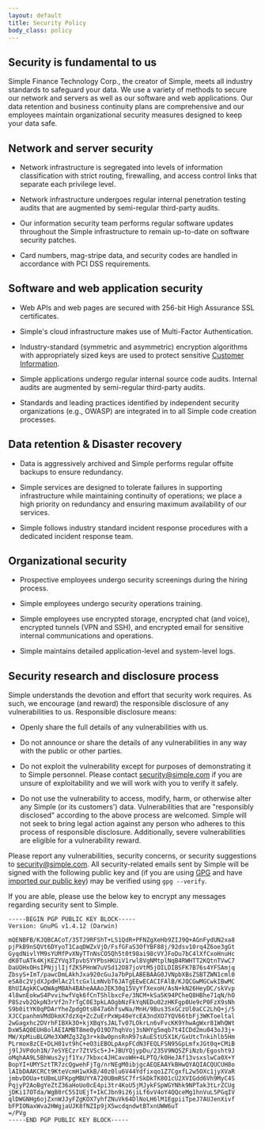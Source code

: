 ```yaml
---
layout: default
title: Security Policy
body_class: policy
---
```


## Security is fundamental to us

Simple Finance Technology Corp., the creator of Simple, meets all industry standards to safeguard your data. We use a variety of methods to secure our network and servers as well as our software and web applications. Our data retention and business continuity plans are comprehensive and our employees maintain organizational security measures designed to keep your data safe.

## Network and server security

- Network infrastructure is segregated into levels of information classification with strict routing, firewalling, and access control links that separate each privilege level.

- Network infrastructure undergoes regular internal penetration testing audits that are augmented by semi-regular third-party audits.

- Our information security team performs regular software updates throughout the Simple infrastructure to remain up-to-date on software security patches.

- Card numbers, mag-stripe data, and security codes are handled in accordance with PCI DSS requirements.


## Software and web application security

- Web APIs and web pages are secured with 256-bit High Assurance SSL certificates.

- Simple's cloud infrastructure makes use of Multi-Factor Authentication.

- Industry-standard (symmetric and asymmetric) encryption algorithms with appropriately sized keys are used to protect sensitive [Customer Information](https://banksimple.com/policies/website-privacy/).

- Simple applications undergo regular internal source code audits. Internal audits are augmented by semi-regular third-party audits.

- Standards and leading practices identified by independent security organizations (e.g., OWASP) are integrated in to all Simple code creation processes.



## Data retention & Disaster recovery

- Data is aggressively archived and Simple performs regular offsite backups to ensure redundancy.

- Simple services are designed to tolerate failures in supporting infrastructure while maintaining continuity of operations; we place a high priority on redundancy and ensuring maximum availability of our services.

- Simple follows industry standard incident response procedures with a dedicated incident response team.



## Organizational security

- Prospective employees undergo security screenings during the hiring process.

- Simple employees undergo security operations training.

- Simple employees use encrypted storage, encrypted chat (and voice), encrypted tunnels (VPN and SSH), and encrypted email for sensitive internal communications and operations.

- Simple maintains detailed application-level and system-level logs.



## Security research and disclosure process

Simple understands the devotion and effort that security work requires. As such, we encourage (and reward) the responsible disclosure of any vulnerabilities to us. Responsible disclosure means:

- Openly share the full details of any vulnerabilities with us.

- Do not announce or share the details of any vulnerabilities in any way with the public or other parties.

- Do not exploit the vulnerability except for purposes of demonstrating it to Simple personnel. Please contact [security@simple.com](mailto:security@simple.com) if you are unsure of exploitability and we will work with you to verify it safely.

- Do not use the vulnerability to access, modify, harm, or otherwise alter any Simple (or its customers') data.
Vulnerabilities that are "responsibly disclosed" according to the above process are welcomed. Simple will not seek to bring legal action against any person who adheres to this process of responsible disclosure. Additionally, severe vulnerabilities are eligible for a vulnerability reward.

Please report any vulnerabilities, security concerns, or security suggestions to [security@simple.com](mailto:security@simple.com). All security-related emails sent by Simple will be signed with the following public key and (if you are using [GPG](http://gnupg.org) and have [imported our public key](http://www.gnupg.org/gph/en/manual.html#AEN84)) may be verified using `gpg --verify`.

If you are able, please use the below key to encrypt any messages regarding security sent to Simple.

	-----BEGIN PGP PUBLIC KEY BLOCK-----
	Version: GnuPG v1.4.12 (Darwin)

	mQENBFB/KJQBCACoT/35TJ9RFShT+LS1QdR+PFNZgXeHb9ZIJ9Q+AGnFydUN2xa8
	pjPkB9nSQVt6DYyoT1CaqDWZxVjD/FsfGFaS3OfYBF88j/92dsv10rq4Z6oe3gGt
	GyqdNivlYM9sYUMfPvXNyTTnNsCO5Qh5t0t98ai98cVYJFoDu7bC4lXfCxoHnuHc
	dK0TuATk4KjKEZYVq3TpvbSYYPbsHKUiV1rwl8VgNMtplNqB4RWHTT2KQtnTVwC7
	DaUOHxOHsIPNjjlIjfZK5PHnW7uVSd12O87joVtM5jOILDIBSFK7B76s4YFSAmjq
	ZbsyS+ImT/pawcDmLAkhJxa920cGuJa7bPpLABEBAAG0JVNpbXBsZSBTZWN1cml0
	eSA8c2VjdXJpdHlAc2ltcGxlLmNvbT6JATgEEwECACIFAlB/KJQCGwMGCwkIBwMC
	BhUIAgkKCwQWAgMBAh4BAheAAAoJEK30q15VyYfXexoH/AsN+kN26HeyDC/skVvp
	4l8wnEokwS4PvvihwfVqk6fCnTShlbxcFe/3NCM+kSa5K94PCheQ8HBhe71qN/hO
	P8Szvb2QkpN3rVf2n7rTgC0E3pkLAOgbNzFkYqNEDu02zHKFgp0Ue9cP0FzX9sNh
	S9b0itYK0qPDArYheZpdgOtsB47a6hfswNa/MnH/9Bus3SxGCzUl0aCC2LhQ+j/5
	XJCCpanhmVMdDkmX7dzXq+ZcZuErPxWp40eYcEA3ndXO7YQV66tbFj3WKToeltal
	2wGagxhc2DVrhFIBXk3O+kjXBqYsJALTv07LOkrLn6vFvcKK9YhwAgWxr81WhQWt
	DxW5AQ0EUH8olAEIAMBT8me0yO19D7hqhVoj3sNHYg5mqb7t4ICDd2mu043oJ3j+
	MW/XpMiuBLGMe3XWMZg3Zg3r+k8w0pnsRnR97sAuEStU5X1K/GxUtcTnkihlb5Hm
	PLrmox8zCE+DLH01vt9hC+eO3iEBOLpAxpFCdN3FEQLFSN95GpLmfxJGt0q+CMiB
	j9lJVPdoh1N/7eSYECzr7ZtVSc5+J+JBUYQjypDu/235V9NQSZFiNzb/Egosht9J
	oMqhAA9L5BhWus2yjf1Yx/7kbxc4JHCavoWH+4LPTQ/kOHeJAf13vsxslwCa0X+Y
	BopYI+UMYSztTR7zcQgwehFjTg/nrNEgM0ibjgcAEQEAAYkBHwQYAQIACQUCUH8o
	lAIbDAAKCRCt9KteVcmH1wXkB/40z0lu6V44Ydfixqo1Z7CgxfL2w5OXc1jyXVaR
	jmbvDOUa+tUBmLUFKpgMBUYYA720UBmRSC7frSkDkTK8O1cU2XVIGdd6Vh9MyC4S
	PqjyP2AoBgYeZtZ36aHoUo0cE4pi3tr4KoU5jMJykFSpWGYNhk9NPTak3tLrZCUg
	jDKi17OTda/WgB0rC5SIUEjT+IkCJbn9i26jiLf6vV4oY4QQceMg1hnVuL5PGqIV
	qlDWGNHg6ojZxnWJJyFZgKOX7yhfZNuVk64DlNoLH6lM1EgpiiTpeJ7AUJenXivf
	bFPIONaxWva2HWgjaUJK8fNZIp9jX5wcdqndwtBTxnUWW6uT
	=/PVg
	-----END PGP PUBLIC KEY BLOCK-----
